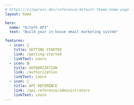 ```yaml
---
# https://vitepress.dev/reference/default-theme-home-page
layout: home

hero:
  name: "Octeth API"
  text: "Build your in-house email marketing system"

features:
  - icon: 📍
    title: GETTING STARTED
    link: /getting-started
    linkText: Learn
  - icon: 🔒
    title: AUTHORIZATION
    link: /authorization
    linkText: Learn
  - icon: 🤖
    title: API REFERENCE
    link: /api-reference/administrators
    linkText: Learn
---
```



